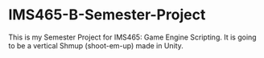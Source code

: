 # IMS465-B-Semester-Project
This is my Semester Project for IMS465: Game Engine Scripting. It is going to be a vertical Shmup (shoot-em-up) made in Unity.
